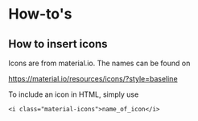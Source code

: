 


# How-to's

## How to insert icons
Icons are from material.io. The names can be found on

https://material.io/resources/icons/?style=baseline

To include an icon in HTML, simply use

````
<i class="material-icons">name_of_icon</i>
````
